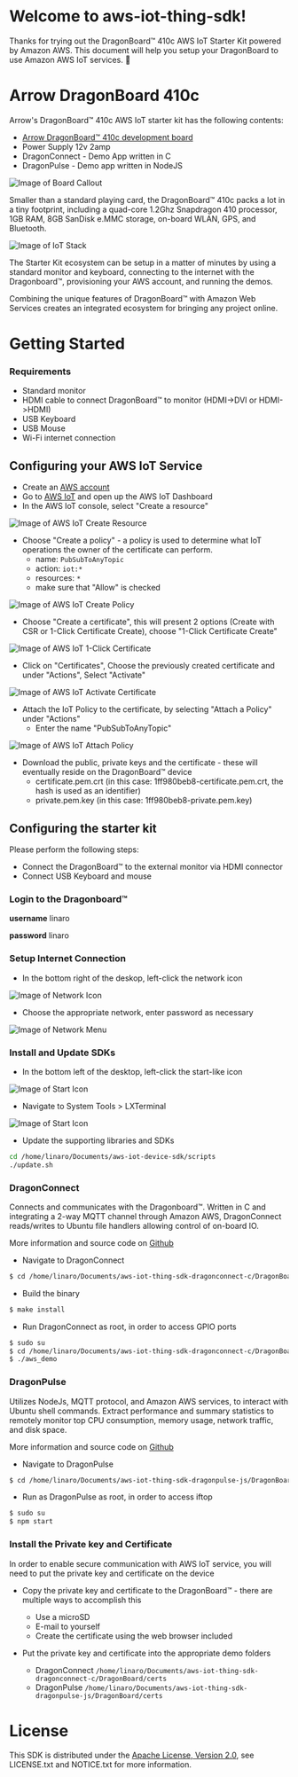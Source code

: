 # Welcome to aws-iot-thing-sdk!

Thanks for trying out the DragonBoard&trade; 410c AWS IoT Starter Kit powered by Amazon AWS. This document will help you setup your DragonBoard to use Amazon AWS IoT services. :dragon_face:

# Arrow DragonBoard 410c

Arrow's DragonBoard&trade; 410c AWS IoT starter kit has the following contents:
* [Arrow DragonBoard&trade; 410c development board](http://partners.arrow.com/campaigns-na/qualcomm/dragonboard-410c/awsiotstarterkit/)
* Power Supply 12v 2amp
* DragonConnect - Demo App written in C
* DragonPulse - Demo app written in NodeJS

![Image of Board Callout](https://raw.githubusercontent.com/ArrowElectronics/aws-iot-device-sdk/master/images/dragonboard_callouts.png)

Smaller than a standard playing card, the DragonBoard&trade; 410c packs a lot in a tiny footprint, including a quad-core 1.2Ghz Snapdragon 410 processor, 1GB RAM, 8GB SanDisk e.MMC storage, on-board WLAN, GPS, and Bluetooth.

![Image of IoT Stack](https://raw.githubusercontent.com/ArrowElectronics/aws-iot-device-sdk/master/images/iot_infographic.png)

The Starter Kit ecosystem can be setup in a matter of minutes by using a standard monitor and keyboard, connecting to the internet with the Dragonboard&trade;, provisioning your AWS account, and running the demos.

Combining the unique features of DragonBoard&trade; with Amazon Web Services creates an integrated ecosystem for bringing any project online.

# Getting Started

### Requirements
* Standard monitor
* HDMI cable to connect DragonBoard&trade; to monitor (HDMI->DVI or HDMI->HDMI)
* USB Keyboard
* USB Mouse
* Wi-Fi internet connection

## Configuring your AWS IoT Service

* Create an [AWS account](http://docs.aws.amazon.com/AmazonCloudFront/latest/DeveloperGuide/AMS5.0CreatingAnAWSAccount.html)
* Go to [AWS IoT](https://aws.amazon.com/iot/) and open up the AWS IoT Dashboard
* In the AWS IoT console, select "Create a resource"

![Image of AWS IoT Create Resource](https://raw.githubusercontent.com/ArrowElectronics/aws-iot-device-sdk/master/images/aws_iot_create_resource.png)

* Choose "Create a policy" - a policy is used to determine what IoT operations the owner of the certificate can perform.
  * name: `PubSubToAnyTopic`
  * action: `iot:*`
  * resources: `*`
  * make sure that "Allow" is checked

![Image of AWS IoT Create Policy](https://raw.githubusercontent.com/ArrowElectronics/aws-iot-device-sdk/master/images/aws_iot_create_policy.png)

* Choose "Create a certificate", this will present 2 options (Create with CSR or 1-Click Certificate Create), choose "1-Click Certificate Create"

![Image of AWS IoT 1-Click Certificate](https://raw.githubusercontent.com/ArrowElectronics/aws-iot-device-sdk/master/images/aws_iot_1click_certificate.png)

* Click on "Certificates", Choose the previously created certificate and under "Actions", Select "Activate"

![Image of AWS IoT Activate Certificate](https://raw.githubusercontent.com/ArrowElectronics/aws-iot-device-sdk/master/images/aws_iot_activate_certificate.png)

* Attach the IoT Policy to the certificate, by selecting "Attach a Policy" under "Actions"
  * Enter the name "PubSubToAnyTopic"

![Image of AWS IoT Attach Policy](https://raw.githubusercontent.com/ArrowElectronics/aws-iot-device-sdk/master/images/aws_iot_attach_policy.png)

* Download the public, private keys and the certificate - these will eventually reside on the DragonBoard&trade; device
  * certificate.pem.crt (in this case: 1ff980beb8-certificate.pem.crt, the hash is used as an identifier)
  * private.pem.key (in this case: 1ff980beb8-private.pem.key)

## Configuring the starter kit

Please perform the following steps:
* Connect the DragonBoard&trade; to the external monitor via HDMI connector
* Connect USB Keyboard and mouse

### Login to the Dragonboard&trade;

**username** linaro

**password** linaro

### Setup Internet Connection

* In the bottom right of the deskop, left-click the network icon

![Image of Network Icon](https://raw.githubusercontent.com/ArrowElectronics/aws-iot-device-sdk/master/images/network_icon.png)

* Choose the appropriate network, enter password as necessary

![Image of Network Menu](https://raw.githubusercontent.com/ArrowElectronics/aws-iot-device-sdk/master/images/network_menu.png)

### Install and Update SDKs

* In the bottom left of the desktop, left-click the start-like icon

![Image of Start Icon](https://raw.githubusercontent.com/ArrowElectronics/aws-iot-device-sdk/master/images/start_icon.png)

* Navigate to System Tools > LXTerminal

![Image of Start Icon](https://raw.githubusercontent.com/ArrowElectronics/aws-iot-device-sdk/master/images/terminal.png)

* Update the supporting libraries and SDKs
```sh
cd /home/linaro/Documents/aws-iot-device-sdk/scripts
./update.sh
```

### DragonConnect

Connects and communicates with the Dragonboard&trade;. Written in C and integrating a 2-way MQTT channel through Amazon AWS, DragonConnect reads/writes to Ubuntu file handlers allowing control of on-board IO.

More information and source code on [Github](https://github.com/ArrowElectronics/aws-iot-thing-sdk-dragonconnect-c)

* Navigate to DragonConnect
```sh
$ cd /home/linaro/Documents/aws-iot-thing-sdk-dragonconnect-c/DragonBoard/
```

* Build the binary
```sh
$ make install
```

* Run DragonConnect as root, in order to access GPIO ports
```sh
$ sudo su
$ cd /home/linaro/Documents/aws-iot-thing-sdk-dragonconnect-c/DragonBoard/bin
$ ./aws_demo
```

### DragonPulse

Utilizes NodeJs, MQTT protocol, and Amazon AWS services, to interact with Ubuntu shell commands. Extract performance and summary statistics to remotely monitor top CPU consumption, memory usage, network traffic, and disk space.

More information and source code on [Github](https://github.com/ArrowElectronics/aws-iot-thing-sdk-dragonpulse-js)

* Navigate to DragonPulse
```sh
$ cd /home/linaro/Documents/aws-iot-thing-sdk-dragonpulse-js/DragonBoard/
```

* Run as DragonPulse as root, in order to access iftop
```sh
$ sudo su
$ npm start
```

### Install the Private key and Certificate

In order to enable secure communication with AWS IoT service, you will need to put the private key and certificate on the device

* Copy the private key and certificate to the DragonBoard&trade; - there are multiple ways to accomplish this
  * Use a microSD
  * E-mail to yourself
  * Create the certificate using the web browser included

* Put the private key and certificate into the appropriate demo folders
  * DragonConnect `/home/linaro/Documents/aws-iot-thing-sdk-dragonconnect-c/DragonBoard/certs`
  * DragonPulse `/home/linaro/Documents/aws-iot-thing-sdk-dragonpulse-js/DragonBoard/certs`
  
# License
This SDK is distributed under the [Apache License, Version 2.0](http://www.apache.org/licenses/LICENSE-2.0), see LICENSE.txt and NOTICE.txt for more information.
